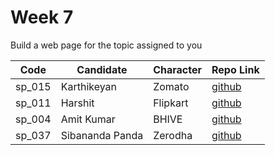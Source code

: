# Week 7
Build a web page for the topic assigned to you

| Code | Candidate | Character| Repo Link |
| --------- | --------- | ---- | --- |
| sp_015 | Karthikeyan | Zomato | [github](https://github.com/karthikeyanranasthala/masai-week-7) |
| sp_011 | Harshit | Flipkart | [github](https://github.com/harshit860/masai-week-7) |
| sp_004 | Amit Kumar | BHIVE | [github](https://github.com/amit036/masai-week-7) |
| sp_037 | Sibananda Panda | Zerodha | [github](https://github.com/sibananda15/masai-week-7) |

